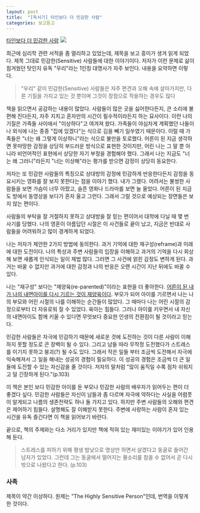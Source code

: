 ```yaml
---
layout: post
title:  "[독서기] 타인보다 더 민감한 사람"
categories: 보고듣고
---
```


[타인보다 더 민감한 사람](http://www.aladin.co.kr/shop/wproduct.aspx?ItemId=11503441)
![](http://image.aladin.co.kr/product/10360/83/cover/8901215039_1.jpg)

최근에 심리학 관련 서적을 좀 멀리하고 있었는데, 제목을 보고 흥미가 생겨 읽게 되었다. 제목 그대로 민감한(Sensitive) 사람들에 대한 이야기이다. 저자가 이런 문제로 삶이 힘겨웠던 탓인지 유독 "우리"라는 1인칭 대명사가 자주 보인다. 내용을 요약하면 이렇다. 

> "우리" 같이 민감한(Sensitive) 사람들은 자주 편견과 오해 속에 살아가지만, 다른 기질을 가지고 있는 것 뿐이며 그것이 장점으로 작용하는 경우도 많다

책을 읽으면서 공감하는 내용이 많았다. 사람들이 많은 곳을 싫어한다든지, 큰 소리에 불편해 진다든지, 자주 지치고 혼자만의 시간이 필수적이라든지 하는 묘사이다. 이런 나의 기질은 가족들 사이에서 "이상하다"고 여겨져 왔다. 가족들이 야심차게 계획했던 나들이나 외식에 나는 종종 "집에 있겠다"는 식으로 김을 빼기 일쑤였기 때문이다. 이럴 때 가족들은 "너는 왜 그렇게 이상하니"라는 식으로 불만을 토로했다. 어른이 된 지금 생각하면 못마땅한 감정을 상당히 부드러운 방식으로 표현한 것이지만, 어린 나는 그 말 뿐 아니라 비언어적인 표현에서 상당한 자기 부정을 경험해야 했다. 그래서 나는 지금도 "너는 왜 그러니"라든지 "너는 이상해"라는 평가를 받으면 감정이 상당히 동요한다. 

저자는 또 민감한 사람들의 특징으로 상대방의 감정에 민감하게 반응한다든지 감정을 동요시키는 영화를 잘 보지 못한다는 점을 이야기 했다. 내가 그랬다. 어려서는 불쌍한 사람들을 보면 가슴이 너무 아팠고, 슬픈 영화나 드라마를 보면 늘 울었다. 어른이 된 지금도 방에서 동영상을 보다가 혼자 울고 그런다. 그래서 그럴 것으로 예상되는 장면들은 보지 않는 편이다. 

사람들의 부탁을 잘 거절하지 못하고 상대방을 잘 믿는 편이어서 대학에 다닐 때 몇 번 사기를 당했다. 나의 영혼이 아름답던 시절은
 이 사건들로 끝이 났고, 지금은 반대로 사람들을 어려워하고 많이 경계하게 되었다. 

나는 저자가 제안한 2가지 방법에 동의한다. 과거 기억에 대한 재구성(reframe)과 미래에 대한 도전이다. 나의 특성과 주변 사람들의 입장을 이해하고 과거의 기억을 다시 회상해 보면 새롭게 인식되는 일이 제법 많다. 그러면 그 사건에 얽힌 감정도 변하게 된다. 과거는 바꿀 수 없지만 과거에 대한 감정과 나의 반응은 오랜 시간이 지난 뒤에도 바꿀 수 있다. 

나는 "재구성" 보다는 "재양육(re-parented)"이라는 표현을 더 좋아한다. [어른이 된 내가 나의 내면아이를 다시 기르는 것이 재양육이다](https://goo.gl/R9eg6P). 부모가 되어 아이를 기르면서 나는 나의 부모와 어린 시절의 나를 이해하는 순간들이 많았다. 그 때마다 나는 어린 시절의 감정으로부터 더 자유로워 질 수 있었다. 육아는 힘들다. 그러나 아이를 키우면서 내 자신의 내면아이도 함께 키울 수 있다면 무엇보다 중요한 인생의 전환점이 될 것이라고 믿는다. 

민감한 사람들은 자극에 민감하기 때문에 새로운 것에 도전하는 것이 다른 사람이 이해하지 못할 정도로 큰 장벽이 될 수 있다. 그리고 남들 따라 무작정 도전했다가 스트레스를 이기지 못하고 붕괴(?) 될 수도 있다. 그래서 작은 일들 부터 조금씩 도전해서 자극에 익숙해져서 그 일을 해내는 성공의 경험이 필요하다. 이 성공의 경험은 조금씩 더 큰 일들에 도전할 수 있는 자신감을 줄 것이다. 저자의 말처럼 "많이 움직일 수록 점차 쉬워지고 덜 긴장하게 된다."(p.103)

이 책은 본인 보다 민감한 아이를 둔 부모나 민감한 사람의 배우자가 읽어두는 편이 더 좋겠다 싶다. 민감한 사람들은 자신이 남들과 좀 다르며 자극에 약하다는 사실을 어렴풋이 알게되고 나름의 생존전략도 하나 둘 가지고 있다. 하지만 주변 사람들의 오해와 편견은 제어하기 힘들다. 설명해도 잘 이해받지 못한다. 주변에 사랑하는 사람이 혼자 있는 시간을 유독 즐긴다면 이 책을 읽어보기 바란다. 

끝으로, 책의 주제와는 다소 거리가 있지만 책에 적혀 있는 재미있는 이야기가 있어 인용해 둔다. 

> 스트레스를 피하기 위해 평생 밤낮으로 명상만 하면서 살겠다고 동굴로 들어간 남자가 있었다. 그런데 그는 동굴에서 떨어지는 물소리를 참을 수 없어서 곧 다시 밖으로 나왔다고 한다. (p.103)


### 사족


제목이 약간 이상하다. 원제는 "The Highly Sensitive Person"인데, 번역을 이렇게 한 것이다. 

